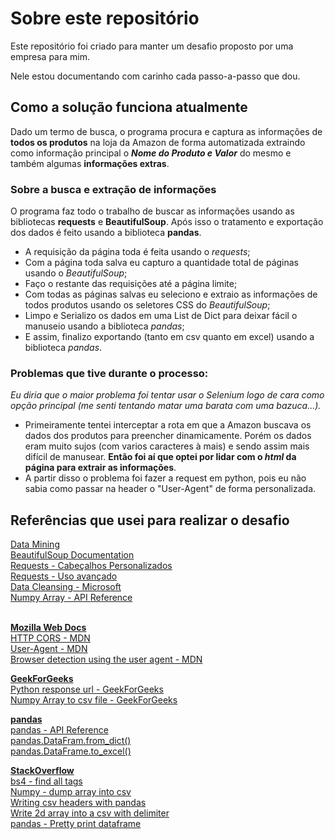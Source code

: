 # Sobre este repositório

<p>
  Este repositório foi criado para manter um desafio proposto por uma empresa para mim.
</p>

<p> 
  Nele estou documentando com carinho cada passo-a-passo que dou.
</p>

## Como a solução funciona atualmente

<p>Dado um termo de busca, o programa procura e captura as informações de <strong>todos os produtos</strong> na loja da Amazon de forma automatizada extraindo como informação principal o <strong><i>Nome do Produto e Valor</i></strong> do mesmo e também algumas <strong>informações extras</strong>.</p>


### Sobre a busca e extração de informações
<p>O programa faz todo o trabalho de buscar as informações usando as bibliotecas <strong>requests</strong> e <strong>BeautifulSoup</strong>. Após isso o tratamento e exportação dos dados é feito usando a biblioteca <strong>pandas</strong>.</p>

<ul>
  <li>A requisição da página toda é feita usando o <i>requests</i>;</li>
  <li>Com a página toda salva eu capturo a quantidade total de páginas usando o <i>BeautifulSoup</i>;</li>
  <li>Faço o restante das requisições até a página limite;</li>
  <li>Com todas as páginas salvas eu seleciono e extraio as informações de todos produtos usando os seletores CSS do <i>BeautifulSoup</i>;</li>
  <li>Limpo e Serializo os dados em uma List de Dict para deixar fácil o manuseio usando a biblioteca <i>pandas</i>;</li>
  <li>E assim, finalizo exportando (tanto em csv quanto em excel) usando a biblioteca <i>pandas</i>.</li>
</ul>

### Problemas que tive durante o processo:
<p><i>Eu diria que o maior problema foi tentar usar o Selenium logo de cara como opção principal (me senti tentando matar uma barata com uma bazuca...).</i></p>

<ul>
  <li>Primeiramente tentei interceptar a rota em que a Amazon buscava os dados dos produtos para preencher dinamicamente. Porém os dados eram muito sujos (com varios     caracteres à mais) e sendo assim mais difícil de manusear. <strong>Então foi aí que optei por lidar com o <i>html</i> da página para extrair as                       informações</strong>.
  </li>
  <li>A partir disso o problema foi fazer a request em python, pois eu não sabia como passar na header o "User-Agent" de forma personalizada.</li>
</ul>

## Referências que usei para realizar o desafio

<a href="https://fia.com.br/blog/data-mining/">Data Mining</a><br>
<a href="https://www.crummy.com/software/BeautifulSoup/bs4/doc/">BeautifulSoup Documentation</a><br>
<a href="https://requests.readthedocs.io/pt_BR/latest/user/quickstart.html#cabecalhos-personalizados">Requests - Cabeçalhos Personalizados</a><br>
<a href="https://requests.readthedocs.io/pt_BR/latest/user/advanced.html">Requests - Uso avançado</a><br>
<a href="https://docs.microsoft.com/pt-br/sql/data-quality-services/data-cleansing?view=sql-server-ver15#:~:text=Limpeza%20de%20dados%20%C3%A9%20o,fazer%20altera%C3%A7%C3%B5es%20assim%20aos%20dados.">Data Cleansing - Microsoft</a><br>
<a href="https://numpy.org/doc/stable/reference/generated/numpy.array.html">Numpy Array - API Reference</a><br>

<br><strong><u>Mozilla Web Docs</strong></u><br>
<a href="https://developer.mozilla.org/pt-PT/docs/Web/HTTP/CORS">HTTP CORS - MDN</a><br>
<a href="https://developer.mozilla.org/pt-BR/docs/Web/HTTP/Headers/User-Agent">User-Agent - MDN</a><br>
<a href="https://developer.mozilla.org/en-US/docs/Web/HTTP/Browser_detection_using_the_user_agent">Browser detection using the user agent - MDN</a><br>


<strong><u>GeekForGeeks</strong></u><br>
<a href="https://www.geeksforgeeks.org/response-url-python-requests/">Python response url - GeekForGeeks</a><br>
<a href="https://www.geeksforgeeks.org/convert-a-numpy-array-into-a-csv-file/">Numpy Array to csv file - GeekForGeeks</a><br>

<strong><u>pandas</strong></u><br>
<a href="https://pandas.pydata.org/docs/reference/index.html">pandas - API Reference</a><br>
<a href="https://pandas.pydata.org/pandas-docs/stable/reference/api/pandas.DataFrame.from_dict.html">pandas.DataFram.from_dict()</a><br>
<a href="https://pandas.pydata.org/pandas-docs/stable/reference/api/pandas.DataFrame.to_excel.html">pandas.DataFrame.to_excel()</a><br>

<strong><u>StackOverflow</u></strong><br>
<a href="https://stackoverflow.com/questions/2957013/beautifulsoup-just-get-inside-of-a-tag-no-matter-how-many-enclosing-tags-there">bs4 - find all tags</a><br>
<a href="https://stackoverflow.com/questions/6081008/dump-a-numpy-array-into-a-csv-file">Numpy - dump array into csv</a><br>
<a href="https://stackoverflow.com/questions/48053207/writing-single-csv-header-with-pandas">Writing csv headers with pandas</a><br>
<a href="https://stackoverflow.com/questions/44691524/write-a-2d-array-to-a-csv-file-with-delimiter">Write 2d array into a csv with delimiter</a><br>
<a href="https://stackoverflow.com/questions/19124601/pretty-print-an-entire-pandas-series-dataframe">pandas - Pretty print dataframe</a><br>
